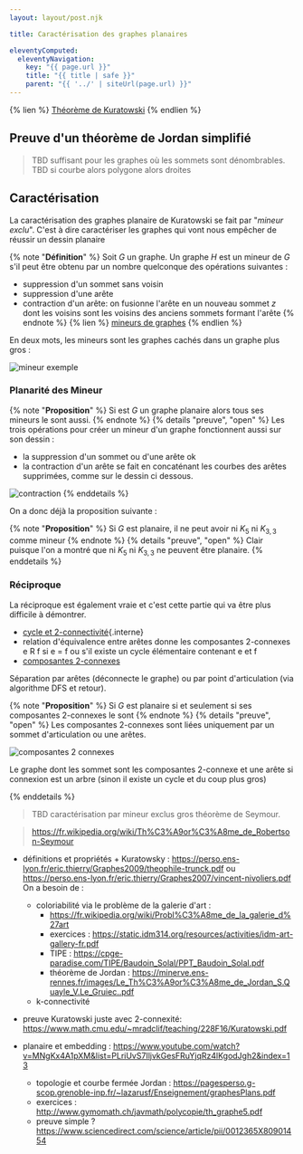 ```yaml
---
layout: layout/post.njk

title: Caractérisation des graphes planaires

eleventyComputed:
  eleventyNavigation:
    key: "{{ page.url }}"
    title: "{{ title | safe }}"
    parent: "{{ '../' | siteUrl(page.url) }}"
---
```


{% lien %}
[Théorème de Kuratowski](https://fr.wikipedia.org/wiki/Graphe_planaire#Caract%C3%A9risation_de_Kuratowski_et_de_Wagner)
{% endlien %}

## Preuve d'un théorème de Jordan simplifié

> TBD suffisant pour les graphes où les sommets sont dénombrables.
> TBD si courbe alors polygone alors droites

## Caractérisation

La caractérisation des graphes planaire de Kuratowski se fait par "_mineur exclu_". C'est à dire caractériser les graphes qui vont nous empêcher de réussir un dessin planaire

{% note "**Définition**" %}
Soit $G$ un graphe. Un graphe $H$ est un mineur de $G$ s'il peut être obtenu par un nombre quelconque des opérations suivantes :

- suppression d'un sommet sans voisin
- suppression d'une arête
- contraction d'un arête: on fusionne l'arête en un nouveau sommet $z$ dont les voisins sont les voisins des anciens sommets formant l'arête
{% endnote %}
{% lien %}
[mineurs de graphes](https://fr.wikipedia.org/wiki/Mineur_(th%C3%A9orie_des_graphes))
{% endlien %}

En deux mots, les mineurs sont les graphes cachés dans un graphe plus gros :

![mineur exemple](./mineur-exemple.png)

### Planarité des Mineur

{% note "**Proposition**" %}
Si est $G$ un graphe planaire alors tous ses mineurs le sont aussi.
{% endnote %}
{% details "preuve", "open" %}
Les trois opérations pour créer un mineur d'un graphe fonctionnent aussi sur son dessin :

- la suppression d'un sommet ou d'une arête ok
- la contraction d'un arête se fait en concaténant les courbes des arêtes supprimées, comme sur le dessin ci dessous.

![contraction](./contraciton-dessin.png)
{% enddetails  %}

On a donc déjà la proposition suivante :

{% note "**Proposition**" %}
Si $G$ est planaire, il ne peut avoir ni $K_5$ ni $K_{3,3}$ comme mineur
{% endnote %}
{% details "preuve", "open" %}
Clair puisque l'on a montré que ni $K_5$ ni $K_{3,3}$ ne peuvent être planaire.
{% enddetails  %}

### Réciproque

La réciproque est également vraie et c'est cette partie qui va être plus difficile à démontrer.

- [cycle et 2-connectivité](../../chemins-cycles-connexite/#2-connexité-cycle){.interne}
- relation d'équivalence entre arêtes donne les composantes 2-connexes e R f si e = f ou s'il existe un cycle élémentaire contenant e et f
- [composantes 2-connexes](https://en.wikipedia.org/wiki/Biconnected_component)

Séparation par arêtes (déconnecte le graphe) ou par point d'articulation (via algorithme DFS et retour).

{% note "**Proposition**" %}
Si $G$ est planaire si et seulement si ses composantes 2-connexes le sont
{% endnote %}
{% details "preuve", "open" %}
Les composantes 2-connexes sont liées uniquement par un sommet d'articulation ou une arêtes.

![composantes 2 connexes](./composantes-2-connexes.png)

Le graphe dont les sommet sont les composantes 2-connexe et une arête si connexion est un arbre (sinon il existe un cycle et du coup plus gros)

{% enddetails  %}

> TBD caractérisation par mineur exclus gros théorème de Seymour.

> <https://fr.wikipedia.org/wiki/Th%C3%A9or%C3%A8me_de_Robertson-Seymour>
> 

- définitions et propriétés + Kuratowsky : <https://perso.ens-lyon.fr/eric.thierry/Graphes2009/theophile-trunck.pdf> ou <https://perso.ens-lyon.fr/eric.thierry/Graphes2007/vincent-nivoliers.pdf> On a besoin de :
  - coloriabilité via le problème de la galerie d'art :
    - <https://fr.wikipedia.org/wiki/Probl%C3%A8me_de_la_galerie_d%27art>
    - exercices : <https://static.idm314.org/resources/activities/idm-art-gallery-fr.pdf>
    - TIPE : <https://cpge-paradise.com/TIPE/Baudoin_Solal/PPT_Baudoin_Solal.pdf>
    - théorème de Jordan : <https://minerve.ens-rennes.fr/images/Le_Th%C3%A9or%C3%A8me_de_Jordan_S.Quayle_V.Le_Gruiec..pdf>
  - k-connectivité
- preuve Kuratowski juste avec 2-connexité: <https://www.math.cmu.edu/~mradclif/teaching/228F16/Kuratowski.pdf>
- planaire et embedding : <https://www.youtube.com/watch?v=MNgKx4A1pXM&list=PLriUvS7IljvkGesFRuYjqRz4lKgodJgh2&index=13>

  - topologie et courbe fermée Jordan  : <https://pagesperso.g-scop.grenoble-inp.fr/~lazarusf/Enseignement/graphesPlans.pdf>
  - exercices : <http://www.gymomath.ch/javmath/polycopie/th_graphe5.pdf>
  - preuve simple ? <https://www.sciencedirect.com/science/article/pii/0012365X80901454>
